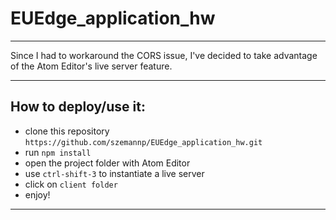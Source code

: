 # EUEdge_application_hw

___

Since I had to workaround the CORS issue, I've decided to take advantage of the Atom Editor's live server feature.
___


## How to deploy/use it:
* clone this repository ```https://github.com/szemannp/EUEdge_application_hw.git```
* run ```npm install```
* open the project folder with Atom Editor
* use ```ctrl-shift-3``` to instantiate a live server
* click on ```client folder```
* enjoy!
___
